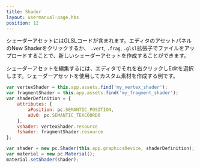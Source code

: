 ```yaml
---
title: Shader
layout: usermanual-page.hbs
position: 12
---
```


シェーダーアセットにはGLSLコードが含まれます。エディタのアセットパネルのNew Shaderをクリックするか、 ```.vert```, ```.frag```, ```.glsl```拡張子でファイルをアップロードすることで、新しいシェーダーアセットを作成することができます。

シェーダーアセットを編集するには、エディタでそれを右クリックしEditを選択します。シェーダーアセットを使用してカスタム素材を作成する例です。

```javascript
var vertexShader = this.app.assets.find('my_vertex_shader');
var fragmentShader = this.app.assets.find('my_fragment_shader');
var shaderDefinition = {
    attributes: {
        aPosition: pc.SEMANTIC_POSITION,
        aUv0: pc.SEMANTIC_TEXCOORD0
    },
    vshader: vertexShader.resource
    fshader: fragmentShader.resource
};

var shader = new pc.Shader(this.app.graphicsDevice, shaderDefinition);
var material = new pc.Material();
material.setShader(shader);
```

